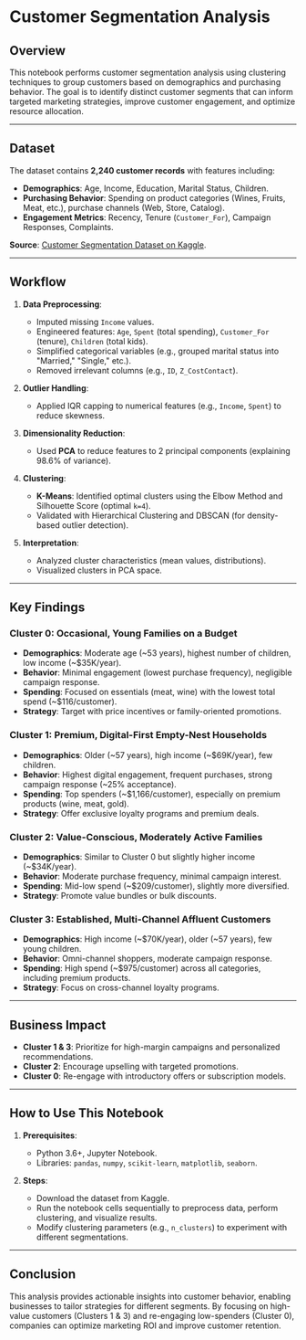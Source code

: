 # Customer Segmentation Analysis

## Overview
This notebook performs customer segmentation analysis using clustering techniques to group customers based on demographics and purchasing behavior. The goal is to identify distinct customer segments that can inform targeted marketing strategies, improve customer engagement, and optimize resource allocation.

---

## Dataset
The dataset contains **2,240 customer records** with features including:
- **Demographics**: Age, Income, Education, Marital Status, Children.
- **Purchasing Behavior**: Spending on product categories (Wines, Fruits, Meat, etc.), purchase channels (Web, Store, Catalog).
- **Engagement Metrics**: Recency, Tenure (`Customer_For`), Campaign Responses, Complaints.

**Source**: [Customer Segmentation Dataset on Kaggle](https://www.kaggle.com/datasets/7508845/customer-segmentation).

---

## Workflow
1. **Data Preprocessing**:
   - Imputed missing `Income` values.
   - Engineered features: `Age`, `Spent` (total spending), `Customer_For` (tenure), `Children` (total kids).
   - Simplified categorical variables (e.g., grouped marital status into "Married," "Single," etc.).
   - Removed irrelevant columns (e.g., `ID`, `Z_CostContact`).

2. **Outlier Handling**:
   - Applied IQR capping to numerical features (e.g., `Income`, `Spent`) to reduce skewness.

3. **Dimensionality Reduction**:
   - Used **PCA** to reduce features to 2 principal components (explaining 98.6% of variance).

4. **Clustering**:
   - **K-Means**: Identified optimal clusters using the Elbow Method and Silhouette Score (optimal `k=4`).
   - Validated with Hierarchical Clustering and DBSCAN (for density-based outlier detection).

5. **Interpretation**:
   - Analyzed cluster characteristics (mean values, distributions).
   - Visualized clusters in PCA space.

---

## Key Findings
### Cluster 0: **Occasional, Young Families on a Budget**
- **Demographics**: Moderate age (~53 years), highest number of children, low income (~$35K/year).
- **Behavior**: Minimal engagement (lowest purchase frequency), negligible campaign response.
- **Spending**: Focused on essentials (meat, wine) with the lowest total spend (~$116/customer).
- **Strategy**: Target with price incentives or family-oriented promotions.

### Cluster 1: **Premium, Digital-First Empty-Nest Households**
- **Demographics**: Older (~57 years), high income (~$69K/year), few children.
- **Behavior**: Highest digital engagement, frequent purchases, strong campaign response (~25% acceptance).
- **Spending**: Top spenders (~$1,166/customer), especially on premium products (wine, meat, gold).
- **Strategy**: Offer exclusive loyalty programs and premium deals.

### Cluster 2: **Value-Conscious, Moderately Active Families**
- **Demographics**: Similar to Cluster 0 but slightly higher income (~$34K/year).
- **Behavior**: Moderate purchase frequency, minimal campaign interest.
- **Spending**: Mid-low spend (~$209/customer), slightly more diversified.
- **Strategy**: Promote value bundles or bulk discounts.

### Cluster 3: **Established, Multi-Channel Affluent Customers**
- **Demographics**: High income (~$70K/year), older (~57 years), few young children.
- **Behavior**: Omni-channel shoppers, moderate campaign response.
- **Spending**: High spend (~$975/customer) across all categories, including premium products.
- **Strategy**: Focus on cross-channel loyalty programs.

---

## Business Impact
- **Cluster 1 & 3**: Prioritize for high-margin campaigns and personalized recommendations.
- **Cluster 2**: Encourage upselling with targeted promotions.
- **Cluster 0**: Re-engage with introductory offers or subscription models.

---

## How to Use This Notebook
1. **Prerequisites**:
   - Python 3.6+, Jupyter Notebook.
   - Libraries: `pandas`, `numpy`, `scikit-learn`, `matplotlib`, `seaborn`.

2. **Steps**:
   - Download the dataset from Kaggle.
   - Run the notebook cells sequentially to preprocess data, perform clustering, and visualize results.
   - Modify clustering parameters (e.g., `n_clusters`) to experiment with different segmentations.

---

## Conclusion
This analysis provides actionable insights into customer behavior, enabling businesses to tailor strategies for different segments. By focusing on high-value customers (Clusters 1 & 3) and re-engaging low-spenders (Cluster 0), companies can optimize marketing ROI and improve customer retention.
